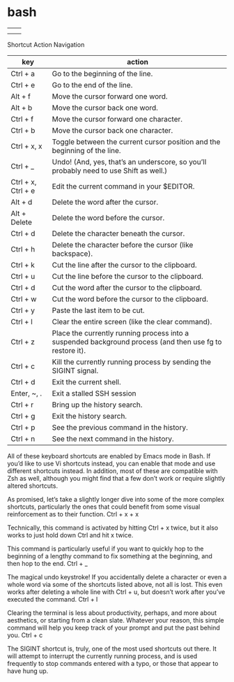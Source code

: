 bash
====


|  |  |
|---|---|
|  |  |
|  |  |

Shortcut	Action
Navigation

|key |action | 	
|---|---|
|Ctrl + a	| Go to the beginning of the line.| 
|Ctrl + e	| 	Go to the end of the line.| 
|Alt + f		| Move the cursor forward one word.| 
|Alt + b		| Move the cursor back one word.| 
|Ctrl + f		| Move the cursor forward one character.| 
|Ctrl + b		| Move the cursor back one character.| 
|Ctrl + x, x		| Toggle between the current cursor position and the beginning of the line.| 
|Ctrl + _		| Undo! (And, yes, that’s an underscore, so you’ll probably need to use Shift as well.)| 
|Ctrl + x, Ctrl + e		| Edit the current command in your $EDITOR.| 
|Alt + d		| Delete the word after the cursor.| 
|Alt + Delete		| Delete the word before the cursor.| 
|Ctrl + d	| Delete the character beneath the cursor.| 
|Ctrl + h	| Delete the character before the cursor (like backspace).| 
|Ctrl + k	| Cut the line after the cursor to the clipboard.| 
|Ctrl + u	| Cut the line before the cursor to the clipboard.| 
|Ctrl + d	| Cut the word after the cursor to the clipboard.| 
|Ctrl + w	| Cut the word before the cursor to the clipboard.| 
|Ctrl + y	| Paste the last item to be cut.| 
|Ctrl + l	| Clear the entire screen (like the clear command).| 
|Ctrl + z	| Place the currently running process into a suspended background process (and then use fg to restore it).| 
|Ctrl + c	| Kill the currently running process by sending the SIGINT signal.| 
|Ctrl + d	| Exit the current shell.| 
|Enter, ~, .	| Exit a stalled SSH session| 
|Ctrl + r	| Bring up the history search.| 
|Ctrl + g	| Exit the history search.| 
|Ctrl + p	| See the previous command in the history.| 
|Ctrl + n	| See the next command in the history.| 

All of these keyboard shortcuts are enabled by Emacs mode in Bash. If you’d like to use Vi shortcuts instead, you can enable that mode and use different shortcuts instead. In addition, most of these are compatible with Zsh as well, although you might find that a few don’t work or require slightly altered shortcuts.

As promised, let’s take a slightly longer dive into some of the more complex shortcuts, particularly the ones that could benefit from some visual reinforcement as to their function.
Ctrl + x + x

Technically, this command is activated by hitting Ctrl + x twice, but it also works to just hold down Ctrl and hit x twice.

This command is particularly useful if you want to quickly hop to the beginning of a lengthy command to fix something at the beginning, and then hop to the end.
Ctrl + _

The magical undo keystroke! If you accidentally delete a character or even a whole word via some of the shortcuts listed above, not all is lost. This even works after deleting a whole line with Ctrl + u, but doesn’t work after you’ve executed the command.
Ctrl + l

Clearing the terminal is less about productivity, perhaps, and more about aesthetics, or starting from a clean slate. Whatever your reason, this simple command will help you keep track of your prompt and put the past behind you.
Ctrl + c

The SIGINT shortcut is, truly, one of the most used shortcuts out there. It will attempt to interrupt the currently running process, and is used frequently to stop commands entered with a typo, or those that appear to have hung up.
